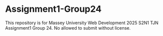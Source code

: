 # Assignment1-Group24
This repository is for Massey University Web Development 2025 S2N1 TJN Assignment1 Group 24.
No allowed to submit without license.
